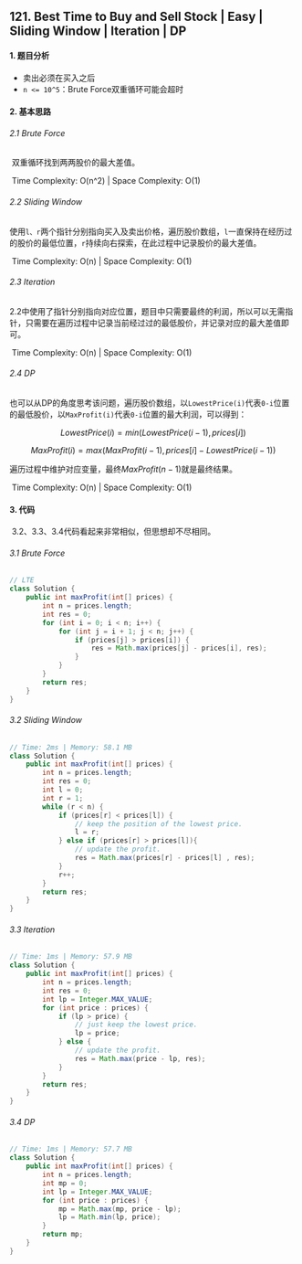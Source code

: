 ## 121. Best Time to Buy and Sell Stock | Easy | Sliding Window | Iteration | DP

#### 1. 题目分析

* 卖出必须在买入之后
* `n <= 10^5`：Brute Force双重循环可能会超时

#### 2. 基本思路

###### 2.1 Brute Force

​	双重循环找到两两股价的最大差值。

​	Time Complexity: O(n^2) | Space Complexity: O(1)

###### 2.2 Sliding Window

​	使用`l、r`两个指针分别指向买入及卖出价格，遍历股价数组，`l`一直保持在经历过的股价的最低位置，`r`持续向右探索，在此过程中记录股价的最大差值。

​	Time Complexity: O(n) | Space Complexity: O(1)

###### 2.3 Iteration

​	2.2中使用了指针分别指向对应位置，题目中只需要最终的利润，所以可以无需指针，只需要在遍历过程中记录当前经过过的最低股价，并记录对应的最大差值即可。

​	Time Complexity: O(n) | Space Complexity: O(1)

###### 2.4 DP

​	也可以从DP的角度思考该问题，遍历股价数组，以`LowestPrice(i)`代表`0-i`位置的最低股价，以`MaxProfit(i)`代表`0-i`位置的最大利润，可以得到：

$$LowestPrice(i)=min(LowestPrice(i-1), prices[i])$$

$$MaxProfit(i)=max(MaxProfit(i-1), prices[i]-LowestPrice(i-1))$$

遍历过程中维护对应变量，最终$MaxProfit(n-1)$就是最终结果。

​	Time Complexity: O(n) | Space Complexity: O(1)

#### 3. 代码

​	3.2、3.3、3.4代码看起来非常相似，但思想却不尽相同。

###### 3.1 Brute Force

```java
// LTE
class Solution {
    public int maxProfit(int[] prices) {
        int n = prices.length;
        int res = 0;
        for (int i = 0; i < n; i++) {
            for (int j = i + 1; j < n; j++) {
                if (prices[j] > prices[i]) {
                    res = Math.max(prices[j] - prices[i], res);
                }
            }
        }
        return res;
    }
}
```

###### 3.2 Sliding Window

```java
// Time: 2ms | Memory: 58.1 MB
class Solution {
    public int maxProfit(int[] prices) {
        int n = prices.length;
        int res = 0;
        int l = 0;
        int r = 1;
        while (r < n) {
            if (prices[r] < prices[l]) {
                // keep the position of the lowest price.
                l = r;
            } else if (prices[r] > prices[l]){
                // update the profit.
                res = Math.max(prices[r] - prices[l] , res);
            } 
            r++;
        }
        return res;
    }
}
```

###### 3.3 Iteration

```java
// Time: 1ms | Memory: 57.9 MB
class Solution {
    public int maxProfit(int[] prices) {
        int n = prices.length;
        int res = 0;
        int lp = Integer.MAX_VALUE;
        for (int price : prices) {
            if (lp > price) {
                // just keep the lowest price.
                lp = price;
            } else {
                // update the profit.
                res = Math.max(price - lp, res);
            }
        }
        return res;
    }
}
```

###### 3.4 DP

```java
// Time: 1ms | Memory: 57.7 MB
class Solution {
    public int maxProfit(int[] prices) {
        int n = prices.length;
        int mp = 0;
        int lp = Integer.MAX_VALUE;
        for (int price : prices) {
            mp = Math.max(mp, price - lp);
            lp = Math.min(lp, price);
        }
        return mp;
    }
}
```



